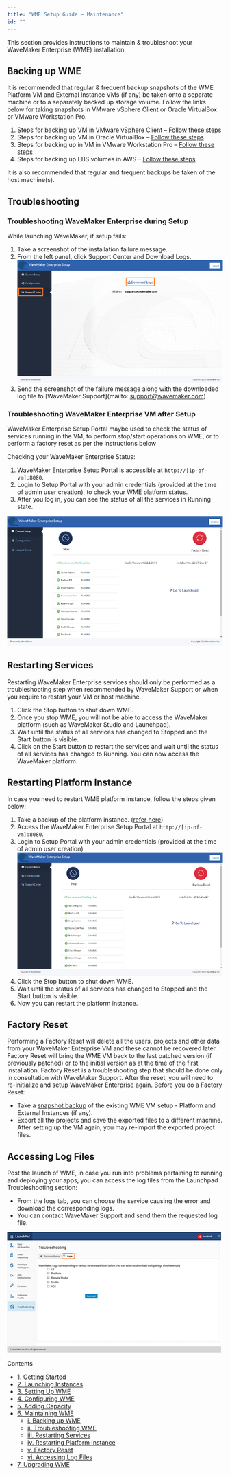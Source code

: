 ```yaml
---
title: "WME Setup Guide – Maintenance"
id: ""
---
```


This section provides instructions to maintain & troubleshoot your WaveMaker Enterprise (WME) installation.

## Backing up WME

It is recommended that regular & frequent backup snapshots of the WME Platform VM and External Instance VMs (if any) be taken onto a separate machine or to a separately backed up storage volume. Follow the links below for taking snapshots in VMware vSphere Client or Oracle VirtualBox or VMware Workstation Pro.

1. Steps for backing up VM in VMware vSphere Client – [Follow these steps](https://pubs.vmware.com/vsphere-51/index.jsp?topic=%2Fcom.vmware.vsphere.vm_admin.doc%2FGUID-878C36BA-6922-4269-8803-7FC419B947B7.html)
2. Steps for backing up VM in Oracle VirtualBox – [Follow these steps](https://www.virtualbox.org/manual/ch01.html#snapshots)
3. Steps for backing up in VM in VMware Workstation Pro – [Follow these steps](https://pubs.vmware.com/workstation-12/index.jsp#com.vmware.ws.using.doc/GUID-81701CA5-F1D4-47F2-8CC2-B47388AFF6C1.html)
4. Steps for backing up EBS volumes in AWS – [Follow these steps](http://docs.aws.amazon.com/AWSEC2/latest/UserGuide/ebs-creating-snapshot.html)

It is also recommended that regular and frequent backups be taken of the host machine(s).

## Troubleshooting

### Troubleshooting WaveMaker Enterprise during Setup

While launching WaveMaker, if setup fails:

1. Take a screenshot of the installation failure message.
2. From the left panel, click Support Center and Download Logs. [![](../assets/WME_trouble.png)](../assets/WME_trouble.png)
3. Send the screenshot of the failure message along with the downloaded log file to [WaveMaker Support](mailto: support@wavemaker.com)

### Troubleshooting WaveMaker Enterprise VM after Setup

WaveMaker Enterprise Setup Portal maybe used to check the status of services running in the VM, to perform stop/start operations on WME, or to perform a factory reset as per the instructions below

Checking your WaveMaker Enterprise Status:

1. WaveMaker Enterprise Setup Portal is accessible at `http://[ip-of-vm]:8080`.
2. Login to Setup Portal with your admin credentials (provided at the time of admin user creation), to check your WME platform status.
3. After you log in, you can see the status of all the services in Running state.

[![](../assets/WME_trouble1.png)](../assets/WME_trouble1.png)

## Restarting Services

Restarting WaveMaker Enterprise services should only be performed as a troubleshooting step when recommended by WaveMaker Support or when you require to restart your VM or host machine.

1. Click the Stop button to shut down WME.
2. Once you stop WME, you will not be able to access the WaveMaker platform (such as WaveMaker Studio and Launchpad).
3. Wait until the status of all services has changed to Stopped and the Start button is visible.
4. Click on the Start button to restart the services and wait until the status of all services has changed to Running. You can now access the WaveMaker platform.

## Restarting Platform Instance

In case you need to restart WME platform instance, follow the steps given below:

1. Take a backup of the platform instance. ([refer here](#back-up))
2. Access the WaveMaker Enterprise Setup Portal at `http://[ip-of-vm]:8080`.
3. Login to Setup Portal with your admin credentials (provided at the time of admin user creation) [![](../assets/WME_trouble1.png)](../assets/WME_trouble1.png)
4. Click the Stop button to shut down WME.
5. Wait until the status of all services has changed to Stopped and the Start button is visible.
6. Now you can restart the platform instance.

## Factory Reset

Performing a Factory Reset will delete all the users, projects and other data from your WaveMaker Enterprise VM and these cannot be recovered later. Factory Reset will bring the WME VM back to the last patched version (if previously patched) or to the initial version as at the time of the first installation. Factory Reset is a troubleshooting step that should be done only in consultation with WaveMaker Support. After the reset, you will need to re-initialize and setup WaveMaker Enterprise again. Before you do a Factory Reset:

- Take a [snapshot backup](#back-up) of the existing WME VM setup - Platform and External Instances (if any).
- Export all the projects and save the exported files to a different machine. After setting up the VM again, you may re-import the exported project files.

## Accessing Log Files

Post the launch of WME, in case you run into problems pertaining to running and deploying your apps, you can access the log files from the Launchpad Troubleshooting section:

- From the logs tab, you can choose the service causing the error and download the corresponding logs.
- You can contact WaveMaker Support and send them the requested log file.

[![](../assets/WME_logs2.png)](../assets/WME_logs2.png)

Contents

- [1\. Getting Started](/learn/installation/wavemaker-enterprise-setup-guide/)
- [2\. Launching Instances](https://www.wavemaker.com/learn/installation/wme-setup-guide-launch-initialize/)
- [3\. Setting Up WME](https://www.wavemaker.com/learn/installation/wme-setup-guide-access-setting/)
- [4\. Configuring WME](/learn/installation/wme-setup-guide-configuration/)
- [5\. Adding Capacity](/learn/installation/wme-setup-guide-adding-capacity/)
- [6\. Maintaining WME](#)
    - [i. Backing up WME](#back-up)
    - [ii. Troubleshooting WME](#troubleshooting)
    - [iii. Restarting Services](#restart)
    - [iv. Restarting Platform Instance](#restart_platform)
    - [v. Factory Reset](#reset)
    - [vi. Accessing Log Files](#log-files)
- [7\. Upgrading WME](/learn/installation/wme-setup-guide-upgrading/)
